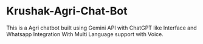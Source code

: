 # Krushak-Agri-Chat-Bot
This is a Agri chatbot built using Gemini API with ChatGPT like Interface and Whatsapp Integration With Multi Language support with Voice.
